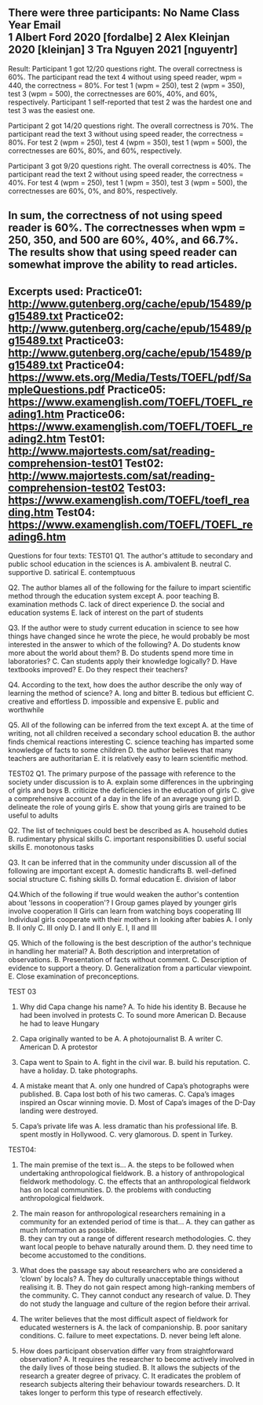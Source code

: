 There were three participants:
No  Name        Class Year      Email  
1   Albert Ford    2020        [fordalbe]
2   Alex Kleinjan  2020        [kleinjan]
3   Tra Nguyen     2021        [nguyentr]
--------------------------------------------------------------------------------
Result:
Participant 1 got 12/20 questions right. The overall correctness is 60%.
The participant read the text 4 without using speed reader, wpm = 440,
the correctness = 80%. For test 1 (wpm = 250), test 2 (wpm = 350),
test 3 (wpm = 500), the correctnesses are 60%, 40%, and 60%, respectively.
Participant 1 self-reported that test 2 was the hardest one and
test 3 was the easiest one.

Participant 2 got 14/20 questions right. The overall correctness is 70%. The
participant read the text 3 without using speed reader, the correctness = 80%.
For test 2 (wpm = 250), test 4 (wpm = 350), test 1 (wpm = 500), the  
correctnesses are 60%, 80%, and 60%, respectively. 

Participant 3 got 9/20 questions right. The overall correctness is 40%. The
participant read the text 2 without using speed reader, the correctness = 40%.
For test 4 (wpm = 250), test 1 (wpm = 350), test 3 (wpm = 500), the  
correctnesses are 60%, 0%, and 80%, respectively.

In sum, the correctness of not using speed reader is 60%.
The correctnesses when wpm = 250, 350, and 500 are 60%, 40%, and 66.7%.
The results show that using speed reader can somewhat improve the ability
to read articles.
--------------------------------------------------------------------------------
Excerpts used:
Practice01:  http://www.gutenberg.org/cache/epub/15489/pg15489.txt
Practice02:  http://www.gutenberg.org/cache/epub/15489/pg15489.txt
Practice03:  http://www.gutenberg.org/cache/epub/15489/pg15489.txt
Practice04:  https://www.ets.org/Media/Tests/TOEFL/pdf/SampleQuestions.pdf
Practice05:  https://www.examenglish.com/TOEFL/TOEFL_reading1.htm
Practice06:	 https://www.examenglish.com/TOEFL/TOEFL_reading2.htm
Test01:      http://www.majortests.com/sat/reading-comprehension-test01
Test02:      http://www.majortests.com/sat/reading-comprehension-test02
Test03:      https://www.examenglish.com/TOEFL/toefl_reading.htm
Test04:	     https://www.examenglish.com/TOEFL/TOEFL_reading6.htm
--------------------------------------------------------------------------------
Questions for four texts:
TEST01
Q1. The author's attitude to secondary and public school education
in the sciences is
A. ambivalent
B. neutral
C. supportive
D. satirical
E. contemptuous

Q2. The author blames all of the following for the failure to
impart scientific method through the education system except
A. poor teaching
B. examination methods
C. lack of direct experience
D. the social and education systems
E. lack of interest on the part of students

Q3. If the author were to study current education in science
to see how things have changed since he wrote the piece,
he would probably be most interested in the answer to which of the following?
A. Do students know more about the world about them?
B. Do students spend more time in laboratories?
C. Can students apply their knowledge logically?
D. Have textbooks improved?
E. Do they respect their teachers?

Q4. According to the text, how does the author describe the only
way of learning the method of science?
A. long and bitter
B. tedious but efficient
C. creative and effortless
D. impossible and expensive
E. public and worthwhile

Q5. All of the following can be inferred from the text except
A. at the time of writing, not all children received
a secondary school education
B. the author finds chemical reactions interesting
C. science teaching has imparted some knowledge of facts to some children
D. the author believes that many teachers are authoritarian
E. it is relatively easy to learn scientific method.

TEST02
Q1. The primary purpose of the passage with reference to the society under
discussion is to
A. explain some differences in the upbringing of girls and boys
B. criticize the deficiencies in the education of girls
C. give a comprehensive account of a day in the life of an average young girl
D. delineate the role of young girls
E. show that young girls are trained to be useful to adults

Q2. The list of techniques could best be described as
A. household duties
B. rudimentary physical skills
C. important responsibilities
D. useful social skills
E. monotonous tasks

Q3. It can be inferred that in the community under discussion
all of the following are important except
A. domestic handicrafts
B. well-defined social structure
C. fishing skills
D. formal education
E. division of labor

Q4.Which of the following if true would weaken the author's contention
about 'lessons in cooperation'?
I Group games played by younger girls involve cooperation
II Girls can learn from watching boys cooperating
III Individual girls cooperate with their mothers in looking after babies
A. I only
B. II only
C. III only
D. I and II only
E. I, II and III

Q5. Which of the following is the best description of the author's
technique in handling her material?
A. Both description and interpretation of observations.
B. Presentation of facts without comment.
C. Description of evidence to support a theory.
D. Generalization from a particular viewpoint.
E. Close examination of preconceptions.

TEST 03
1. Why did Capa change his name?
A. To hide his identity
B. Because he had been involved in protests
C. To sound more American
D. Because he had to leave Hungary

2. Capa originally wanted to be
A. A photojournalist
B. A writer
C. American
D. A protestor

3. Capa went to Spain to
A. fight in the civil war.
B. build his reputation.
C. have a holiday.
D. take photographs.

4. A mistake meant that
A. only one hundred of Capa’s photographs were published.
B. Capa lost both of his two cameras.
C. Capa’s images inspired an Oscar winning movie.
D. Most of Capa’s images of the D-Day landing were destroyed.

5. Capa’s private life was
A. less dramatic than his professional life.
B. spent mostly in Hollywood.
C. very glamorous.
D. spent in Turkey.

TEST04:

1. The main premise of the text is…
A. the steps to be followed when undertaking anthropological fieldwork.
B. a history of anthropological fieldwork methodology.
C. the effects that an anthropological fieldwork has on local communities.
D. the problems with conducting anthropological fieldwork.

2. The main reason for anthropological researchers remaining
in a community for an extended period of time is that…
A. they can gather as much information as possible.  
B. they can try out a range of different research methodologies.
C. they want local people to behave naturally around them.
D. they need time to become accustomed to the conditions.

3. What does the passage say about researchers who are considered
a ‘clown’ by locals?
A. They do culturally unacceptable things without realising it.
B. They do not gain respect among high-ranking members of the community.
C. They cannot conduct any research of value.
D. They do not study the language and culture of the region
before their arrival.

4. The writer believes that the most difficult aspect of fieldwork for educated westerners is
A. the lack of companionship.
B. poor sanitary conditions.
C. failure to meet expectations.
D. never being left alone.

5. How does participant observation differ vary from straightforward observation?
A. It requires the researcher to become actively involved in the daily lives of those being studied.
B. It allows the subjects of the research a greater degree of privacy.
C. It eradicates the problem of research subjects altering their behaviour towards researchers.
D. It takes longer to perform this type of research effectively.
